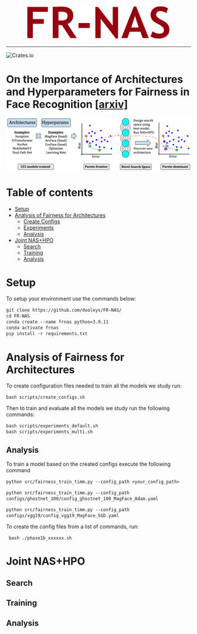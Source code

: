 <br/>
<p align="center"><img src="img/fr-nas-logo.png" width=400 /></p>

----
![Crates.io](https://img.shields.io/crates/l/Ap?color=orange)
# On the Importance of Architectures and Hyperparameters for Fairness in Face Recognition [[arxiv]](https://arxiv.org/)
<p align="center"><img src="img/fr-nas-overview.png" width=700/></p>

# Table of contents
- [Setup](#setup)
- [Analysis of Fairness for Architectures](#archs)
    - [Create Configs](#create_configs)
    - [Experiments](#experiments1)
    - [Analysis](#analysis1)
- [Joint NAS+HPO](#jointnashpo)
    - [Search](#search)
    - [Training](#training)
    - [Analysis](#analysis2)
# Setup <a name="setup"></a>
To setup your environment use the commands below:
```
git clone https://github.com/dooleys/FR-NAS/
cd FR-NAS
conda create --name frnas python=3.9.11
conda activate frnas
pip install -r requirements.txt
```

# Analysis of Fairness for Architectures <a name="archs"></a>

To create configuration files needed to train all the models we study run: <a name="create_configs"></a>

```
bash scripts/create_configs.sh
```

Then to train and evaluate all the models we study run the following commands: <a name="experiments1"></a>

 ```
bash scripts/experiments_default.sh
bash scripts/experiments_multi.sh
```
## Analysis <a name="analysis1"></a>



To train a model based on the created configs execute the following command
 ```
 python src/fairness_train_timm.py --config_path <your_config_path> 
  ```
 
 ```
 python src/fairness_train_timm.py --config_path configs/ghostnet_100/config_ghostnet_100_MagFace_Adam.yaml
```
 
 ```
 python src/fairness_train_timm.py --config_path configs/vgg19/config_vgg19_MagFace_SGD.yaml
  ```

To create the config files from a list of commands, run:

 ```
  bash ./phase1b_xxxxxx.sh

 ```


# Joint NAS+HPO <a name="jointnashpo"></a>
## Search <a name="search"></a>
## Training<a name="training"></a>
## Analysis <a name="analysis2"></a>
